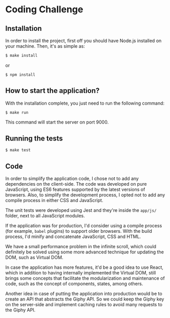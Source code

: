# Coding Challenge
## Installation
In order to install the project, first off you should have Node.js installed on your machine.
Then, it's as simple as:
```sh
$ make install
```
or
```sh
$ npm install
```

## How to start the application?
With the installation complete, you just need to run the following command:
```sh
$ make run
```
This command will start the server on port 9000.

## Running the tests
```sh
$ make test
```

## Code
In order to simplify the application code, I chose not to add any dependencies on the client-side. The code was developed on pure JavaScript, using ES6 features supported by the latest versions of browsers. Also, to simplify the development process, I opted not to add any compile process in either CSS and JavaScript.

The unit tests were developed using Jest and they're inside the `app/js/` folder, next to all JavaScript modules.

If the application was for production, I'd consider using a compile process (for example, `babel` plugins) to support older browsers. With the build process, I'd minify and concatenate JavaScript, CSS and HTML.

We have a small performance problem in the infinite scroll, which could definitely be solved using some more advanced technique for updating the DOM, such as Virtual DOM.

In case the application has more features, it'd be a good idea to use React, which in addition to having internally implemented the Virtual DOM, still brings some concepts that facilitate the modularization and maintenance of code, such as the concept of components, states, among others.

Another idea in case of putting the application into production would be to create an API that abstracts the Giphy API. So we could keep the Giphy key on the server-side and implement caching rules to avoid many requests to the Giphy API.

